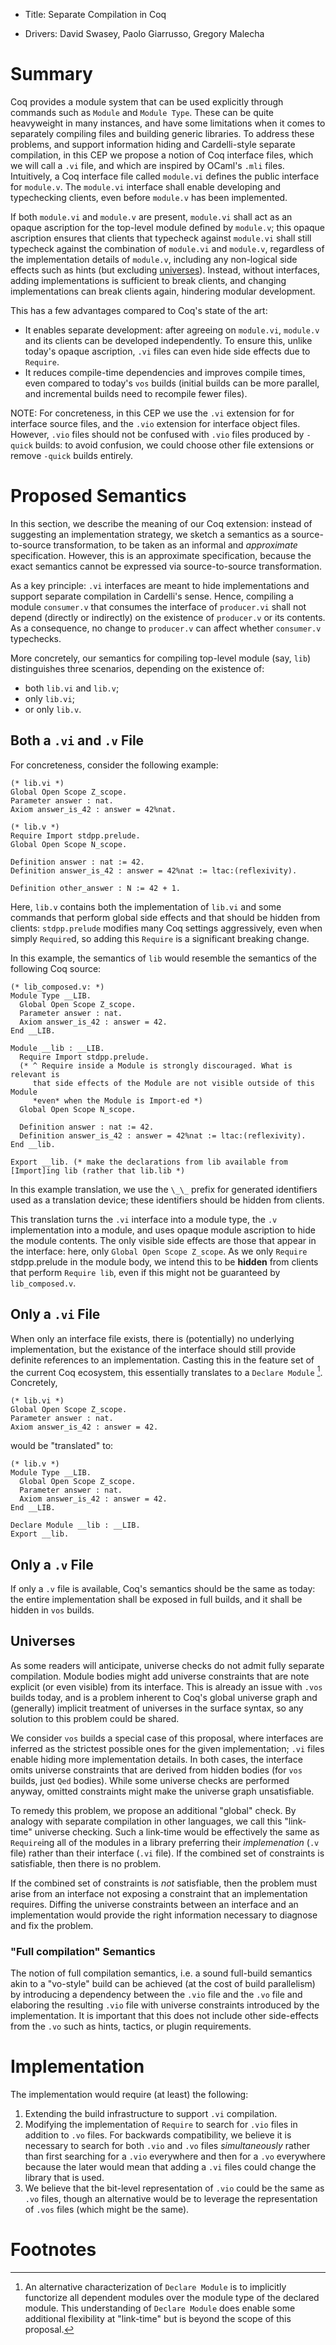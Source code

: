 - Title: Separate Compilation in Coq

- Drivers: David Swasey, Paolo Giarrusso, Gregory Malecha

# Summary

Coq provides a module system that can be used explicitly through commands such
as `Module` and `Module Type`. These can be quite heavyweight in many instances,
and have some limitations when it comes to separately compiling files and
building generic libraries.
To address these problems, and support information hiding and Cardelli-style separate
compilation, in this CEP we propose a notion of Coq interface files, which we
will call a `.vi` file, and which are inspired by OCaml's `.mli` files.
Intuitively, a Coq interface file called `module.vi` defines the public
interface for `module.v`. The `module.vi` interface shall enable developing and
typechecking clients, even before `module.v` has been implemented.

If both `module.vi` and `module.v` are present, `module.vi` shall act as an
opaque ascription for the top-level module defined by `module.v`; this opaque
ascription ensures that clients that typecheck against `module.vi` shall still
typecheck against the combination of `module.vi` and `module.v`, regardless of
the implementation details of `module.v`, including any non-logical side effects
such as hints (but excluding [universes](#universes)). Instead, without
interfaces, adding implementations is sufficient to break clients, and changing
implementations can break clients again, hindering modular development.

This has a few advantages compared to Coq's state of the art:
- It enables separate development: after agreeing on `module.vi`, `module.v` and
  its clients can be developed independently. To ensure this, unlike today's
  opaque ascription, `.vi` files can even hide side effects due to `Require`.
- It reduces compile-time dependencies and improves compile times, even compared
  to today's `vos` builds (initial builds can be more parallel, and incremental
  builds need to recompile fewer files).

NOTE: For concreteness, in this CEP we use the `.vi` extension for for interface
source files, and the `.vio` extension for interface object files. However,
`.vio` files should not be confused with `.vio` files produced by `-quick`
builds: to avoid confusion, we could choose other file extensions or remove
`-quick` builds entirely.

# Proposed Semantics

In this section, we describe the meaning of our Coq extension: instead of
suggesting an implementation strategy, we sketch a semantics as a
source-to-source transformation, to be taken as an informal and _approximate_
specification. However, this is an approximate specification, because the exact
semantics cannot be expressed via source-to-source transformation.

As a key principle: `.vi` interfaces are meant to hide implementations and
support separate compilation in Cardelli's sense. Hence, compiling a module
`consumer.v` that consumes the interface of `producer.vi` shall not depend
(directly or indirectly) on the existence of `producer.v` or its contents. As a
consequence, no change to `producer.v` can affect whether `consumer.v`
typechecks.

More concretely, our semantics for compiling top-level module (say, `lib`)
distinguishes three scenarios, depending on the existence of:
- both `lib.vi` and `lib.v`;
- only `lib.vi`;
- or only `lib.v`.

## Both a `.vi` and `.v` File

For concreteness, consider the following example:

```coq
(* lib.vi *)
Global Open Scope Z_scope.
Parameter answer : nat.
Axiom answer_is_42 : answer = 42%nat.

(* lib.v *)
Require Import stdpp.prelude.
Global Open Scope N_scope.

Definition answer : nat := 42.
Definition answer_is_42 : answer = 42%nat := ltac:(reflexivity).

Definition other_answer : N := 42 + 1.
```

Here, `lib.v` contains both the implementation of `lib.vi` and some commands
that perform global side effects and that should be hidden from clients:
`stdpp.prelude` modifies many Coq settings aggressively, even when simply
`Require`d, so adding this `Require` is a significant breaking change. 

In this example, the semantics of `lib` would resemble the semantics of the
following Coq source:

```coq
(* lib_composed.v: *)
Module Type __LIB.
  Global Open Scope Z_scope.
  Parameter answer : nat.
  Axiom answer_is_42 : answer = 42.
End __LIB.

Module __lib : __LIB.
  Require Import stdpp.prelude.
  (* ^ Require inside a Module is strongly discouraged. What is relevant is
     that side effects of the Module are not visible outside of this Module
     *even* when the Module is Import-ed *)
  Global Open Scope N_scope.

  Definition answer : nat := 42.
  Definition answer_is_42 : answer = 42%nat := ltac:(reflexivity).
End __lib.

Export __lib. (* make the declarations from lib available from [Import]ing lib (rather that lib.lib *)
```

In this example translation, we use the `\_\_` prefix for generated identifiers
used as a translation device; these identifiers should be hidden from clients.

This translation turns the `.vi` interface into a module type, the `.v`
implementation into a module, and uses opaque module ascription to hide the
module contents.
The only visible side effects are those that appear in the interface: here,
only `Global Open Scope Z_scope`. As we only `Require` stdpp.prelude in the
module body, we intend this to be **hidden** from clients that perform `Require
lib`, even if this might not be guaranteed by `lib_composed.v`.

## Only a `.vi` File

When only an interface file exists, there is (potentially) no underlying
implementation, but the existance of the interface should still provide definite
references to an implementation. Casting this in the feature set of the current
Coq ecosystem, this essentially translates to a `Declare Module`
[^full-functorization]. Concretely,

```coq
(* lib.vi *)
Global Open Scope Z_scope.
Parameter answer : nat.
Axiom answer_is_42 : answer = 42.
```

would be "translated" to:

```coq
(* lib.v *)
Module Type __LIB.
  Global Open Scope Z_scope.
  Parameter answer : nat.
  Axiom answer_is_42 : answer = 42.
End __LIB.

Declare Module __lib : __LIB.
Export __lib.
```

## Only a `.v` File

If only a `.v` file is available, Coq's semantics should be the same as today:
the entire implementation shall be exposed in full builds, and it shall be
hidden in `vos` builds.

## Universes

As some readers will anticipate, universe checks do not admit fully separate
compilation. Module bodies might add universe constraints that are note explicit
(or even visible) from its interface. This is already an issue with `.vos`
builds today, and is a problem inherent to Coq's global universe graph and
(generally) implicit treatment of universes in the surface syntax, so any
solution to this problem could be shared.

We consider `vos` builds a special case of this proposal, where interfaces are
inferred as the strictest possible ones for the given implementation; `.vi`
files enable hiding more implementation details. In both cases, the interface
omits universe constraints that are derived from hidden bodies (for `vos`
builds, just `Qed` bodies). While some universe checks are performed anyway,
omitted constraints might make the universe graph unsatisfiable.

To remedy this problem, we propose an additional "global" check. By analogy with
separate compilation in other languages, we call this "link-time" universe
checking. Such a link-time would be effectively the same as `Require`ing all of
the modules in a library preferring their *implemenation* (`.v` file) rather
than their interface (`.vi` file). If the combined set of constraints is
satisfiable, then there is no problem.

If the combined set of constraints is *not* satisfiable, then the problem must
arise from an interface not exposing a constraint that an implementation
requires. Diffing the universe constraints between an interface and an
implementation would provide the right information necessary to diagnose and fix
the problem.

### "Full compilation" Semantics

The notion of full compilation semantics, i.e. a sound full-build semantics akin
to a "vo-style" build can be achieved (at the cost of build parallelism) by
introducing a dependency between the `.vio` file and the `.vo` file and
elaboring the resulting `.vio` file with universe constraints introduced by the
implementation. It is important that this does not include other side-effects
from the `.vo` such as hints, tactics, or plugin requirements.


# Implementation

The implementation would require (at least) the following:

1. Extending the build infrastructure to support `.vi` compilation.
2. Modifying the implementation of `Require` to search for `.vio` files in
   addition to `.vo` files. For backwards compatibility, we believe it is
   necessary to search for both `.vio` and `.vo` files *simultaneously* rather
   than first searching for a `.vio` everywhere and then for a `.vo` everywhere
   because the later would mean that adding a `.vi` files could change the
   library that is used.
3. We believe that the bit-level representation of `.vio` could be the same as
   `.vo` files, though an alternative would be to leverage the representation of
   `.vos` files (which might be the same).


# Footnotes

[^full-functorization]: An alternative characterization of `Declare Module` is
    to implicitly functorize all dependent modules over the module type of the
    declared module. This understanding of `Declare Module` does enable some
    additional flexibility at "link-time" but is beyond the scope of this
    proposal.
